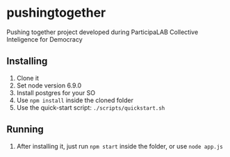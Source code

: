 # pushingtogether
Pushing together project developed during ParticipaLAB Collective Inteligence for Democracy

## Installing
1. Clone it
2. Set node version 6.9.0
3. Install postgres for your SO
4. Use `npm install` inside the cloned folder
5. Use the quick-start script: `./scripts/quickstart.sh`

## Running
1. After installing it, just run `npm start` inside the folder, or use `node app.js`
